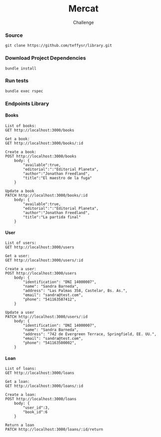 <h1 align="center">Mercat</h1>

<p align="center">Challenge</p>

### Source
    git clone https://github.com/teffysr/library.git 

### Download Project Dependencies
    bundle install 


### Run tests
    bundle exec rspec

### Endpoints Library
#### Books
    List of books:
    GET http://localhost:3000/books
    
    Get a book:
    GET http://localhost:3000/books/:id

    Create a book:
    POST http://localhost:3000/books
        body: {
            "available":true,
            "editorial":":"Editorial Planeta",
            "author":"Jonathan Freedland",
            "title":"El maestro de la fuga"
        }

    Update a book
    PATCH http://localhost:3000/books/:id
        body: {
            "available":true,
            "editorial":":"Editorial Planeta",
            "author":"Jonathan Freedland",
            "title":"La partida final"
        }

#### User
    List of users:
    GET http://localhost:3000/users
    
    Get a user:
    GET http://localhost:3000/users/:id

    Create a user:
    POST http://localhost:3000/users
        body: {
            "identification": "DNI 14000007",
            "name": "Sandra Barneda",
            "address": "Las Palmas 358, Castelar, Bs. As.",
            "email": "sandra@test.com",
            "phone": "541163587412",
        }

    Update a user
    PATCH http://localhost:3000/users/:id
        body: {
            "identification": "DNI 14000007",
            "name": "Sandra Barneda",
            "address": "742 de Evergreen Terrace, Springfield, EE. UU.",
            "email": "sandra@test.com",
            "phone": "541163500002",
        }
#### Loan
    List of loans:
    GET http://localhost:3000/loans
    
    Get a loan:
    GET http://localhost:3000/loans/:id

    Create a loan:
    POST http://localhost:3000/loans
        body: {
            "user_id":3,
	        "book_id":6
        }

    Return a loan
    PATCH http://localhost:3000/loans/:id/return

